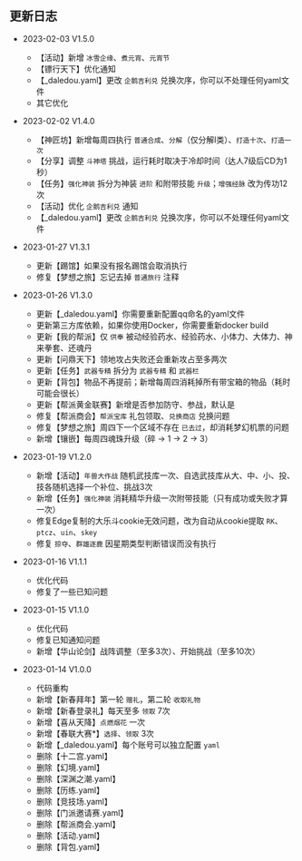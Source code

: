 ## 更新日志

- 2023-02-03 V1.5.0
  - 【活动】新增 `冰雪企缘`、`煮元宵`、`元宵节`
  - 【镖行天下】优化通知
  - 【_daledou.yaml】更改 `企鹅吉利兑` 兑换次序，你可以不处理任何yaml文件
  - 其它优化

- 2023-02-02 V1.4.0
  - 【神匠坊】新增每周四执行 `普通合成`、`分解`（仅分解I类）、`打造十次`、`打造一次`
  - 【分享】调整 `斗神塔` 挑战，运行耗时取决于冷却时间（达人7级后CD为1秒）
  - 【任务】`强化神装` 拆分为神装 `进阶` 和附带技能 `升级`；`增强经脉` 改为传功12次
  - 【活动】优化 `企鹅吉利兑` 通知
  - 【_daledou.yaml】更改 `企鹅吉利兑` 兑换次序，你可以不处理任何yaml文件

- 2023-01-27 V1.3.1
  - 更新【踢馆】如果没有报名踢馆会取消执行
  - 修复【梦想之旅】忘记去掉 `普通旅行` 注释

- 2023-01-26 V1.3.0
  - 更新【_daledou.yaml】你需要重新配置qq命名的yaml文件
  - 更新第三方库依赖，如果你使用Docker，你需要重新docker build
  - 更新【我的帮派】仅 `供奉` 被动经验药水、经验药水、小体力、大体力、神来拳套、还魂丹
  - 更新【问鼎天下】领地攻占失败还会重新攻占至多两次
  - 更新【任务】`武器专精` 拆分为 `武器专精` 和 `武器栏`
  - 更新【背包】物品不再提前；新增每周四消耗掉所有带宝箱的物品（耗时可能会很长）
  - 更新【帮派黄金联赛】新增是否参加防守、参战，默认是
  - 修复【帮派商会】`帮派宝库` 礼包领取、`兑换商店` 兑换问题
  - 修复【梦想之旅】周四下一个区域不存在 `已去过`，却消耗梦幻机票的问题
  - 新增【镶嵌】每周四魂珠升级（碎 -> 1 -> 2 -> 3）

- 2023-01-19 V1.2.0
  - 新增【活动】`年兽大作战` 随机武技库一次、自选武技库从大、中、小、投、技各随机选择一个补位、挑战3次
  - 新增【任务】`强化神装` 消耗精华升级一次附带技能（只有成功或失败才算一次）
  - 修复Edge复制的大乐斗cookie无效问题，改为自动从cookie提取 `RK`、`ptcz`、`uin`、`skey`
  - 修复 `掠夺`、`群雄逐鹿` 因星期类型判断错误而没有执行

- 2023-01-16 V1.1.1
  - 优化代码
  - 修复了一些已知问题

- 2023-01-15 V1.1.0
  - 优化代码
  - 修复已知通知问题
  - 新增【华山论剑】战阵调整（至多3次）、开始挑战（至多10次）

- 2023-01-14 V1.0.0
  - 代码重构
  - 新增【新春拜年】第一轮 `赠礼`，第二轮 `收取礼物`
  - 新增【新春登录礼】每天至多 `领取` 7次
  - 新增【喜从天降】`点燃烟花` 一次
  - 新增【春联大赛*】`选择`、`领取` 3次
  - 新增【_daledou.yaml】每个账号可以独立配置 `yaml`
  - 删除【十二宫.yaml】
  - 删除【幻境.yaml】
  - 删除【深渊之潮.yaml】
  - 删除【历练.yaml】
  - 删除【竞技场.yaml】
  - 删除【门派邀请赛.yaml】
  - 删除【帮派商会.yaml】
  - 删除【活动.yaml】
  - 删除【背包.yaml】
